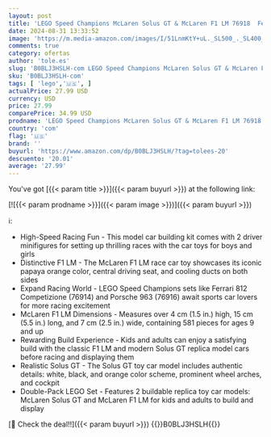 ```yaml
---
layout: post
title: 'LEGO Speed Champions McLaren Solus GT & McLaren F1 LM 76918  Featuring 2 Iconic Race Car Toys  Hypercar Model Building Kit  Collectible 2023 Set  Great Kid-Friendly Gift for Boys and Girls Ages 9+'
date: 2024-08-31 13:33:52
image: 'https://m.media-amazon.com/images/I/51LnmKtY+uL._SL500_._SL400_.jpg'
comments: true
category: ofertas
author: 'tole.es'
slug: 'B0BLJ3HSLH-com LEGO Speed Champions McLaren Solus GT & McLaren F1 LM...'
sku: 'B0BLJ3HSLH-com'
tags: [ 'lego','🇺🇸', ]
actualPrice: 27.99 USD
currency: USD
price: 27.99
comparePrice: 34.99 USD
prodname: 'LEGO Speed Champions McLaren Solus GT & McLaren F1 LM 76918  Featuring 2 Iconic Race Car Toys  Hypercar Model Building Kit  Collectible 2023 Set  Great Kid-Friendly Gift for Boys and Girls Ages 9+'
country: 'com'
flag: '🇺🇸'
brand: ''
buyurl: 'https://www.amazon.com/dp/B0BLJ3HSLH/?tag=tolees-20'
descuento: '20.01'
average: '27.99'
---
```


You've got [{{< param title >}}]({{< param buyurl >}}) at the following link:

[![{{< param prodname >}}]({{< param image >}})]({{< param buyurl >}})

ℹ️:

- High-Speed Racing Fun - This model car building kit comes with 2 driver minifigures for setting up thrilling races with the car toys for boys and girls
- Distinctive F1 LM - The McLaren F1 LM race car toy showcases its iconic papaya orange color, central driving seat, and cooling ducts on both sides
- Expand Racing World - LEGO Speed Champions sets like Ferrari 812 Competizione (76914) and Porsche 963 (76916) await sports car lovers for more racing excitement
- McLaren F1 LM Dimensions - Measures over 4 cm (1.5 in.) high, 15 cm (5.5 in.) long, and 7 cm (2.5 in.) wide, containing 581 pieces for ages 9 and up
- Rewarding Build Experience - Kids and adults can enjoy a satisfying build with the classic F1 LM and modern Solus GT replica model cars before racing and displaying them
- Realistic Solus GT - The Solus GT toy car model includes authentic details: white, black, and orange color scheme, prominent wheel arches, and cockpit
- Double-Pack LEGO Set - Features 2 buildable replica toy car models: McLaren Solus GT and McLaren F1 LM for kids and adults to build and display

[🛒 Check the deal!!]({{< param buyurl >}})
{{<world>}}B0BLJ3HSLH{{</world>}}
